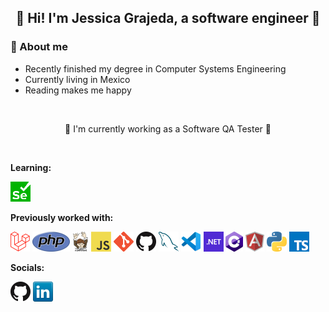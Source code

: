 <h2 align="center"> 🌟 Hi! I'm Jessica Grajeda, a software engineer 🌟 </h2>

### 📝 About me


- Recently finished my degree in Computer Systems Engineering
- Currently living in Mexico
- Reading makes me happy


</br>

<p align="center"> 💜 I'm currently working as a Software QA Tester 💜 </p>

</br>


**Learning:**

<a href="https://www.selenium.dev/" title="Selenium"><img src="icons/selenium.png" /></a>

**Previously worked with:**

<a href="https://laravel.com/" title="Laravel"><img src="icons/laravel.png" /></a>
<a href="https://www.php.net/" title="PHP"><img src="icons/php.png" /></a>
<a href="https://getcomposer.org/" title="Composer"><img src="icons/composer.png" /></a>
<a href="https://en.wikipedia.org/wiki/JavaScript" title="JavaScript"><img src="icons/javascript.png" /></a>
<a href="https://git-scm.com/" title="Git"><img src="icons/git.png" /></a>
<a href="https://github.com/" title="GitHub"><img src="icons/github.png" /></a>
<a href="https://www.mysql.com/" title="MySQL"><img src="icons/mysql.png" /></a>
<a href="https://code.visualstudio.com/" title="Visual Studio Code"><img src="icons/vscode.png" /></a>
<a href="https://dotnet.microsoft.com/" title="dotNet"><img src="icons/dotnet.png" /></a>
<a href="http://csharp.net/" title="C#"><img src="icons/csharp.png" /></a>
<a href="https://angular.io/" title="Angular"><img src="icons/angular.png" /></a>
<a href="https://www.python.org/" title="Python"><img src="icons/python.png" /></a>
<a href="https://www.typescriptlang.org/" title="TypeScript"><img src="icons/typescript.png" /></a>

**Socials:**

[![GitHub](icons/github.png)](https://github.com/arvafik)
[![LinkedIn](icons/linkedin.png)](https://www.linkedin.com/in/arvafik/)
